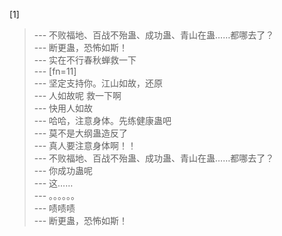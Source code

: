 
[1] 
>--- 不败福地、百战不殆蛊、成功蛊、青山在蛊……都哪去了？<br>
>--- 断更蛊，恐怖如斯！<br>
>--- 实在不行春秋蝉救一下<br>
>--- [fn=11]<br>
>--- 坚定支持你。江山如故，还原<br>
>--- 人如故呢 救一下啊<br>
>--- 快用人如故<br>
>--- 哈哈，注意身体。先练健康蛊吧<br>
>--- 莫不是大纲蛊造反了<br>
>--- 真人要注意身体啊！！<br>
>--- 不败福地、百战不殆蛊、成功蛊、青山在蛊……都哪去了？<br>
>--- 你成功蛊呢<br>
>--- 这……<br>
>--- 。。。。。。<br>
>--- 啧啧啧<br>
>--- 断更蛊，恐怖如斯！<br>
